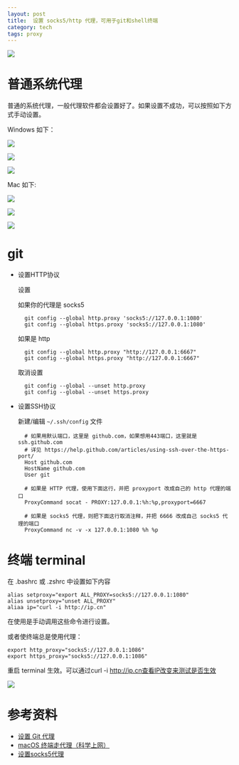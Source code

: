 ```yaml
---
layout: post
title:  设置 socks5/http 代理，可用于git和shell终端
category: tech
tags: proxy
---
```

![](https://cdn.kelu.org/blog/tags/proxy.jpg)
# 普通系统代理

普通的系统代理，一般代理软件都会设置好了。如果设置不成功，可以按照如下方式手动设置。

Windows 如下：

![](https://cdn.kelu.org/blog/2017/06/QQ20170703-222642.png)

![](https://cdn.kelu.org/blog/2017/06/QQ20170703-222614.png)

![](https://cdn.kelu.org/blog/2017/06/QQ20170703-222749.png)

Mac 如下:

![](https://cdn.kelu.org/blog/2017/06/22.28.09.png)

![](https://cdn.kelu.org/blog/2017/06/QQ20170703-222859.png)

![](https://cdn.kelu.org/blog/2017/06/QQ20170703-222930.png)


# git

* 设置HTTP协议

    设置
    
     如果你的代理是 socks5
     
        git config --global http.proxy 'socks5://127.0.0.1:1080' 
        git config --global https.proxy 'socks5://127.0.0.1:1080'
     
     如果是 http
     
        git config --global http.proxy "http://127.0.0.1:6667"
        git config --global https.proxy "http://127.0.0.1:6667"
        
     取消设置  
        
        git config --global --unset http.proxy
        git config --global --unset https.proxy
        
* 设置SSH协议

    新建/编辑 `~/.ssh/config` 文件
    
        # 如果用默认端口，这里是 github.com，如果想用443端口，这里就是 ssh.github.com 
        # 详见 https://help.github.com/articles/using-ssh-over-the-https-port/
        Host github.com
        HostName github.com
        User git

        # 如果是 HTTP 代理，使用下面这行，并把 proxyport 改成自己的 http 代理的端口
        ProxyCommand socat - PROXY:127.0.0.1:%h:%p,proxyport=6667

        # 如果是 socks5 代理，则把下面这行取消注释，并把 6666 改成自己 socks5 代理的端口
        ProxyCommand nc -v -x 127.0.0.1:1080 %h %p

# 终端 terminal

在 .bashrc 或 .zshrc 中设置如下内容

    alias setproxy="export ALL_PROXY=socks5://127.0.0.1:1080"
    alias unsetproxy="unset ALL_PROXY"
    aliaa ip="curl -i http://ip.cn"

在使用是手动调用这些命令进行设置。

或者使终端总是使用代理：

    export http_proxy="socks5://127.0.0.1:1086"
    export https_proxy="socks5://127.0.0.1:1086"

重启 terminal 生效。可以通过curl -i http://ip.cn查看IP改变来测试是否生效

![](https://cdn.kelu.org/blog/2017/06/8.01.53.png)

# 参考资料

* [设置 Git 代理](https://imciel.com/2016/06/28/git-proxy/)
* [macOS 终端走代理（科学上网）](https://juejin.im/entry/5821840cd203090055134cc0)
* [设置socks5代理](http://www.jianshu.com/p/ff4093ed893f)